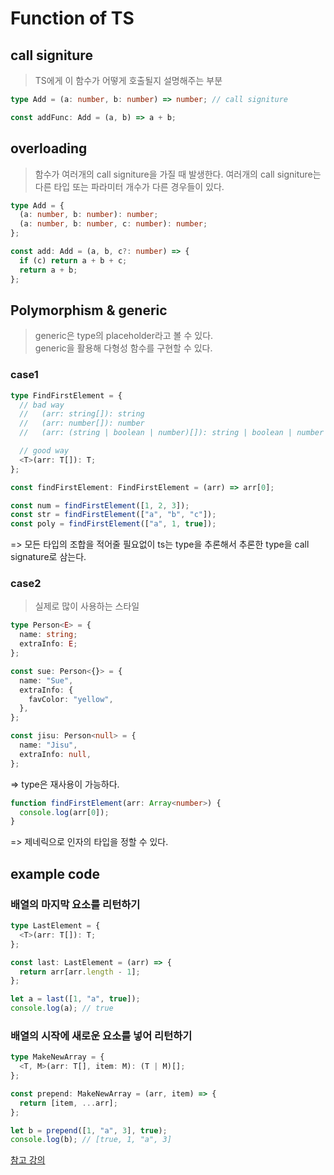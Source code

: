 # Function of TS

## call signiture

> TS에게 이 함수가 어떻게 호출될지 설명해주는 부분

```typescript
type Add = (a: number, b: number) => number; // call signiture

const addFunc: Add = (a, b) => a + b;
```

## overloading

> 함수가 여러개의 call signiture을 가질 때 발생한다.
> 여러개의 call signiture는 다른 타입 또는 파라미터 개수가 다른 경우들이 있다.

```typescript
type Add = {
  (a: number, b: number): number;
  (a: number, b: number, c: number): number;
};

const add: Add = (a, b, c?: number) => {
  if (c) return a + b + c;
  return a + b;
};
```

## Polymorphism & generic

> generic은 type의 placeholder라고 볼 수 있다.  
> generic을 활용해 다형성 함수를 구현할 수 있다.

### case1

```typescript
type FindFirstElement = {
  // bad way
  //   (arr: string[]): string
  //   (arr: number[]): number
  //   (arr: (string | boolean | number)[]): string | boolean | number

  // good way
  <T>(arr: T[]): T;
};

const findFirstElement: FindFirstElement = (arr) => arr[0];

const num = findFirstElement([1, 2, 3]);
const str = findFirstElement(["a", "b", "c"]);
const poly = findFirstElement(["a", 1, true]);
```

=> 모든 타입의 조합을 적어줄 필요없이 ts는 type을 추론해서 추론한 type을 call signature로 삼는다.

### case2

> 실제로 많이 사용하는 스타일

```typescript
type Person<E> = {
  name: string;
  extraInfo: E;
};

const sue: Person<{}> = {
  name: "Sue",
  extraInfo: {
    favColor: "yellow",
  },
};

const jisu: Person<null> = {
  name: "Jisu",
  extraInfo: null,
};
```

=> type은 재사용이 가능하다.

```typescript
function findFirstElement(arr: Array<number>) {
  console.log(arr[0]);
}
```

=> 제네릭으로 인자의 타입을 정할 수 있다.

## example code

### 배열의 마지막 요소를 리턴하기

```typescript
type LastElement = {
  <T>(arr: T[]): T;
};

const last: LastElement = (arr) => {
  return arr[arr.length - 1];
};

let a = last([1, "a", true]);
console.log(a); // true
```

### 배열의 시작에 새로운 요소를 넣어 리턴하기

```typescript
type MakeNewArray = {
  <T, M>(arr: T[], item: M): (T | M)[];
};

const prepend: MakeNewArray = (arr, item) => {
  return [item, ...arr];
};

let b = prepend([1, "a", 3], true);
console.log(b); // [true, 1, "a", 3]
```

[참고 강의](https://nomadcoders.co/typescript-for-beginners/lectures/3675)
